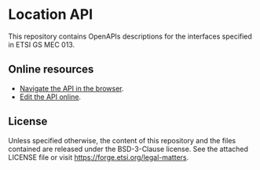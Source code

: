 # Location API

This repository contains OpenAPIs descriptions for the interfaces specified in ETSI GS MEC 013.

## Online resources

* [Navigate the API in the browser](https://forge.etsi.org/swagger/ui/?url=https://forge.etsi.org/gitlab/mec/gs013-location-api/raw/stf593/LocationAPI.yaml).
* [Edit the API online](https://forge.etsi.org/swagger/editor/?url=https://forge.etsi.org/gitlab/mec/gs013-location-api/raw/stf593/LocationAPI.yaml).

## License

Unless specified otherwise, the content of this repository and the files contained are released under the BSD-3-Clause license.
See the attached LICENSE file or visit https://forge.etsi.org/legal-matters.

